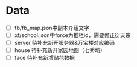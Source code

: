 # Data

- [ ] fb/fb_map.json中副本介绍文字
- [ ] xf/school.json中force为推栏id，需要修正衍天宗
- [ ] server 待补充新开服务器&万宝楼对应编码
- [ ] house 待补充新开家园地图（七秀坊）
- [ ] face 待补充新增贴花数据